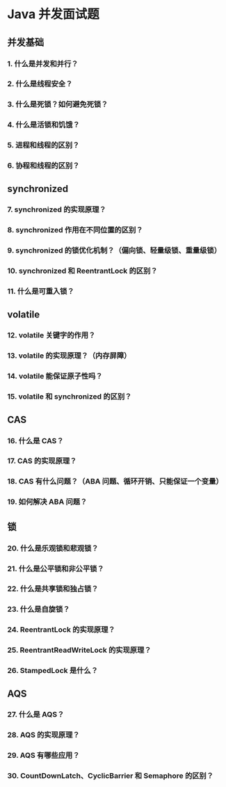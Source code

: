 # Java 并发面试题

## 并发基础

### 1. 什么是并发和并行？

### 2. 什么是线程安全？

### 3. 什么是死锁？如何避免死锁？

### 4. 什么是活锁和饥饿？

### 5. 进程和线程的区别？

### 6. 协程和线程的区别？

## synchronized

### 7. synchronized 的实现原理？

### 8. synchronized 作用在不同位置的区别？

### 9. synchronized 的锁优化机制？（偏向锁、轻量级锁、重量级锁）

### 10. synchronized 和 ReentrantLock 的区别？

### 11. 什么是可重入锁？

## volatile

### 12. volatile 关键字的作用？

### 13. volatile 的实现原理？（内存屏障）

### 14. volatile 能保证原子性吗？

### 15. volatile 和 synchronized 的区别？

## CAS

### 16. 什么是 CAS？

### 17. CAS 的实现原理？

### 18. CAS 有什么问题？（ABA 问题、循环开销、只能保证一个变量）

### 19. 如何解决 ABA 问题？

## 锁

### 20. 什么是乐观锁和悲观锁？

### 21. 什么是公平锁和非公平锁？

### 22. 什么是共享锁和独占锁？

### 23. 什么是自旋锁？

### 24. ReentrantLock 的实现原理？

### 25. ReentrantReadWriteLock 的实现原理？

### 26. StampedLock 是什么？

## AQS

### 27. 什么是 AQS？

### 28. AQS 的实现原理？

### 29. AQS 有哪些应用？

### 30. CountDownLatch、CyclicBarrier 和 Semaphore 的区别？
